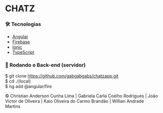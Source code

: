 # CHATZ

### 🛠 Tecnologias

-   [Angular](https://angular.io/)
-   [Firebase](https://firebase.google.com/)
-   [Ionic](https://ionicframework.com/)
-   [TypeScript](https://www.typescriptlang.org/)

### 🎲 Rodando o Back-end (servidor)

$ git clone <https://github.com/gabgabgabs/chatzapp.git>
<br>
$ cd ./(local)
<br>
$ ng add @angular/fire

© Christian Anderson Cunha Lima | Gabriela Carla Coelho
Rodrigues | João Victor de Oliveira | Kaio Oliveira do Carmo
Brandão | Willian Andrade Martins
